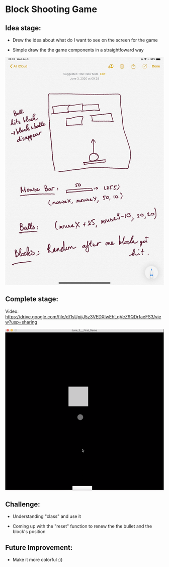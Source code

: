 # Block Shooting Game

## Idea stage: 

- Drew the idea about what do I want to see on the screen for the game

- Simple draw the the game components in a straightfoward way 


![](101652702_2671428386452223_8658941655451172864_n.jpg)


## Complete stage: 
Video: https://drive.google.com/file/d/1sUpijJ5z3VEDXlwEhLqVeZ9QDrfaeFS3/view?usp=sharing


![](Screen%20Shot%202020-06-03%20at%209.47.19%20AM.png)

## Challenge: 

- Understanding "class" and use it 

- Coming up with the "reset" function to renew the the bullet and the block's position 

## Future Improvement: 

- Make it more colorful :))
